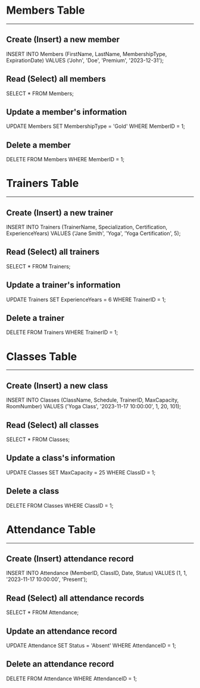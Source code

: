 # Members Table
-------------------

## Create (Insert) a new member
INSERT INTO Members (FirstName, LastName, MembershipType, ExpirationDate)
VALUES ('John', 'Doe', 'Premium', '2023-12-31');

## Read (Select) all members
SELECT * FROM Members;

## Update a member's information
UPDATE Members
SET MembershipType = 'Gold'
WHERE MemberID = 1;

## Delete a member
DELETE FROM Members
WHERE MemberID = 1;

# Trainers Table
-------------------

## Create (Insert) a new trainer
INSERT INTO Trainers (TrainerName, Specialization, Certification, ExperienceYears)
VALUES ('Jane Smith', 'Yoga', 'Yoga Certification', 5);

## Read (Select) all trainers
SELECT * FROM Trainers;

## Update a trainer's information
UPDATE Trainers
SET ExperienceYears = 6
WHERE TrainerID = 1;

## Delete a trainer
DELETE FROM Trainers
WHERE TrainerID = 1;

# Classes Table
-------------------

## Create (Insert) a new class
INSERT INTO Classes (ClassName, Schedule, TrainerID, MaxCapacity, RoomNumber)
VALUES ('Yoga Class', '2023-11-17 10:00:00', 1, 20, 101);

## Read (Select) all classes
SELECT * FROM Classes;

## Update a class's information
UPDATE Classes
SET MaxCapacity = 25
WHERE ClassID = 1;

## Delete a class
DELETE FROM Classes
WHERE ClassID = 1;

# Attendance Table
------------------------

## Create (Insert) attendance record
INSERT INTO Attendance (MemberID, ClassID, Date, Status)
VALUES (1, 1, '2023-11-17 10:00:00', 'Present');

## Read (Select) all attendance records
SELECT * FROM Attendance;

## Update an attendance record
UPDATE Attendance
SET Status = 'Absent'
WHERE AttendanceID = 1;

## Delete an attendance record
DELETE FROM Attendance
WHERE AttendanceID = 1;
